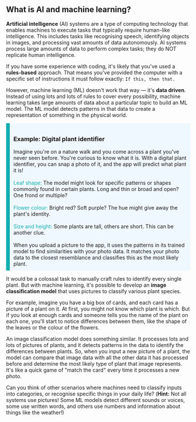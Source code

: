 ## What is AI and machine learning?

**Artificial intelligence** (AI) systems are a type of computing technology that enables machines to execute tasks that typically require human-like intelligence. This includes tasks like recognising speech, identifying objects in images, and processing vast amounts of data autonomously. AI systems process large amounts of data to perform complex tasks; they do NOT replicate human intelligence.

If you have some experience with coding, it's likely that you've used a **rules-based** approach. That means you've provided the computer with a specific set of instructions it must follow exactly: `If this, then that.` 

However, machine learning (ML) doesn't work that way — it's **data driven**. Instead of using lots and lots of rules to cover every possibility, machine learning takes large amounts of data about a particular topic to build an ML model. The ML model detects patterns in that data to create a representation of something in the physical world.

<div style='border-left: solid; border-width:10px; border-color: #0faeb0; background-color: aliceblue; padding: 10px;'>
<h3>Example: Digital plant identifier</h3>
Imagine you're on a nature walk and you come across a plant you've never seen before. You're curious to know what it is. With a digital plant identifier, you can snap a photo of it, and the app will predict what plant it is!
<br><br>
<span style="color: #0faeb0">Leaf shape:</span> The model might look for specific patterns or shapes commonly found in certain plants. Long and thin or broad and open? One frond or multiple?
<br><br>
<span style="color: #0faeb0">Flower colour:</span> Bright red? Soft purple? The hue might give away the plant's identity.
<br><br>
<span style="color: #0faeb0">Size and height:</span> Some plants are tall, others are short. This can be another clue.
<br><br>
When you upload a picture to the app, it uses the patterns in its trained model to find similarities with your photo data. It matches your photo data to the closest resemblance and classifies this as the most likely plant.

</div>

It would be a colossal task to manually craft rules to identify every single plant. But with machine learning, it's possible to develop an **image classification model** that uses pictures to classify various plant species.

For example, imagine you have a big box of cards, and each card has a picture of a plant on it. At first, you might not know which plant is which. But if you look at enough cards and someone tells you the name of the plant on each one, you'll start to notice differences between them, like the shape of the leaves or the colour of the flowers.

An image classification model does something similar. It processes lots and lots of pictures of plants, and it detects patterns in the data to identify the differences between plants. So, when you input a new picture of a plant, the model can compare that image data with all the other data it has processed before and determine the most likely type of plant that image represents. It's like a quick game of "match the card" every time it processes a new photo.

Can you think of other scenarios where machines need to classify inputs into categories, or recognise specific things in your daily life? (**Hint:** Not all systems use pictures! Some ML models detect different sounds or voices, some use written words, and others use numbers and information about things like the weather!)